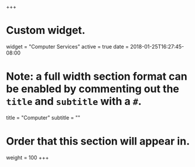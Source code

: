 +++
# Custom widget.
widget = "Computer Services"
active = true
date = 2018-01-25T16:27:45-08:00

# Note: a full width section format can be enabled by commenting out the `title` and `subtitle` with a `#`.
title = "Computer"
subtitle = ""

# Order that this section will appear in.
weight = 100
+++

